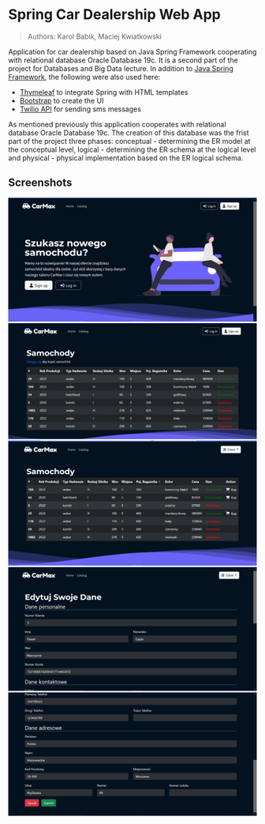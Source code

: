 # Spring Car Dealership Web App
> Authors: Karol Babik, Maciej Kwiatkowski 

Application for car dealership based on Java Spring Framework cooperating with relational database Oracle Database 19c.
It is a second part of the project for Databases and Big Data lecture. In addition to [Java Spring Framework](https://spring.io), the following were also used here: 
- [Thymeleaf](https://www.thymeleaf.org) to integrate Spring with HTML templates 
- [Bootstrap](https://getbootstrap.com) to create the UI 
- [Twilio API](https://www.twilio.com/docs/usage/api) for sending sms messages

As mentioned previously this application cooperates with relational database Oracle Database 19c. The creation of this database was the frist part of the project three phases: conceptual - determining the ER model at the conceptual level, logical - determining the ER schema at the logical level and physical - physical implementation based on the ER logical schema.

## Screenshots

![Main Page](Screenshots/main_page.PNG)
![Cars Table with Client Logged Out](Screenshots/cars_table_client_logged_out.PNG)
![Cars Table with Client Logged In](Screenshots/cars_table_client_logged_in.PNG)
![Client personal data form](Screenshots/client_form_1.PNG)
![Client contact data form](Screenshots/client_form_2.PNG)